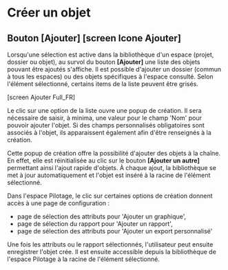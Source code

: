 # Créer un objet

## Bouton [Ajouter]  [screen Icone Ajouter] 
Lorsqu'une sélection est active dans la bibliothèque d'un espace (projet, dossier ou objet), au survol du bouton **[Ajouter]** une liste des objets pouvant être ajoutés s'affiche. Il est possible d'ajouter un dossier (commun à tous les espaces) ou des objets spécifiques à l'espace consulté. Selon l'élément sélectionné, certains items de la liste peuvent être grisés.

[screen Ajouter Full_FR]

Le clic sur une option de la liste ouvre une popup de création. Il sera nécessaire de saisir, à minima, une valeur pour le champ 'Nom' pour pouvoir ajouter l'objet. Si des champs personnalisés obligatoires sont associés à l'objet, ils apparaissent également afin d'être renseignés à la création. 

Cette popup de création offre la possibilité d'ajouter des objets à la chaîne. En effet, elle est réinitialisée au clic sur le bouton **[Ajouter un autre]** permettant ainsi l'ajout rapide d'objets. 
À chaque ajout, la bibliothèque se met à jour automatiquement et l'objet est inséré à la racine de l'élément sélectionné. 

Dans l'espace Pilotage, le clic sur certaines options de création donnent accès à une page de configuration :
 - page de sélection des attributs pour 'Ajouter un graphique', 
 - page de sélection du rapport pour 'Ajouter un rapport',
 - page de sélection des attributs pour 'Ajouter un export personnalisé'

Une fois les attributs ou le rapport sélectionnés, l'utilisateur peut ensuite enregistrer l'objet crée. Il est ensuite accessible depuis la bibliothèque de l'espace Pilotage à la racine de l'élément sélectionné.

<!--stackedit_data:
eyJkaXNjdXNzaW9ucyI6eyI0UzJ6UGNQWXE3cFJhM2tkIjp7In
N0YXJ0Ijo2MywiZW5kIjo4MywidGV4dCI6IkxvcnNxdSd1bmUg
c8OpbGVjdGlvbiJ9fSwiY29tbWVudHMiOnsia3ZuZW15ZEtaWE
VCZFpCTiI6eyJkaXNjdXNzaW9uSWQiOiI0UzJ6UGNQWXE3cFJh
M2tkIiwic3ViIjoiZ286MTE3MDI0MjMwMTAxOTI5MzA3MTI0Ii
widGV4dCI6IkNvbW1lbnRhaXJlIGJpZG9uIiwiY3JlYXRlZCI6
MTYxODQxNTM0NDUxOH19LCJoaXN0b3J5IjpbLTEzNjc2MTM3Mj
BdfQ==
-->